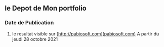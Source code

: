 ## le Depot de Mon portfolio 
### Date de  Publication 
1.   le resultat visible sur [http://pabiosoft.com](pabiosoft.com) A partir du jeudi 28 octobre 2021
